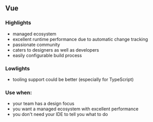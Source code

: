 ## Vue

### Highlights

- managed ecosystem
- excellent runtime performance due to automatic change tracking
- passionate community
- caters to designers as well as developers
- easily configurable build process

### Lowlights

- tooling support could be better (especially for TypeScript)

### Use when:

- your team has a design focus
- you want a managed ecosystem with excellent performance
- you don't need your IDE to tell you what to do
